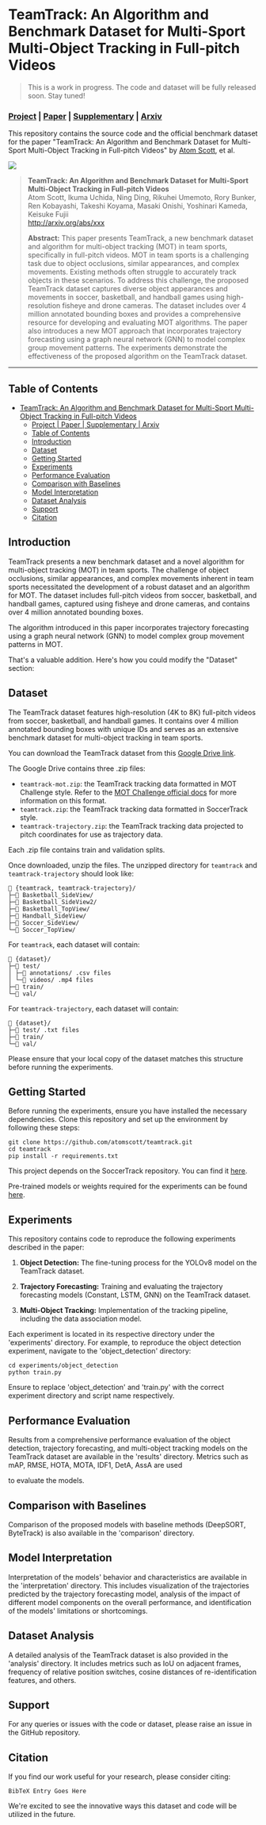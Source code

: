 
# TeamTrack: An Algorithm and Benchmark Dataset for Multi-Sport Multi-Object Tracking in Full-pitch Videos
> This is a work in progress. The code and dataset will be fully released soon. Stay tuned!
### <a href="https://atomscott.github.io/TeamTrack/" target="_blank">Project</a> | <a href="" target="_blank">Paper</a> | <a href="" target="_blank">Supplementary</a> | <a href="" target="_blank">Arxiv</a> <br>
This repository contains the source code and the official benchmark dataset for the paper "TeamTrack: An Algorithm and Benchmark Dataset for Multi-Sport Multi-Object Tracking in Full-pitch Videos" by [Atom Scott](https://twitter.com/AtomJamesScott), et al.

![](https://raw.githubusercontent.com/AtomScott/TeamTrack/gh-pages/static/images/banner_image.png?token=GHSAT0AAAAAABRN2HMCVDK66PWGNMJTLOISZFFPDYA)


> **TeamTrack: An Algorithm and Benchmark Dataset for Multi-Sport Multi-Object Tracking in Full-pitch Videos**<br>
> Atom Scott, Ikuma Uchida, Ning Ding, Rikuhei Umemoto, Rory Bunker, Ren Kobayashi, Takeshi Koyama, Masaki Onishi, Yoshinari Kameda, Keisuke Fujii<br>
> <a href="http://arxiv.org/abs/xxx" target="_blank">http://arxiv.org/abs/xxx </a> <br>
>
>**Abstract:** This paper presents TeamTrack, a new benchmark dataset and algorithm for multi-object tracking (MOT) in team sports, specifically in full-pitch videos. MOT in team sports is a challenging task due to object occlusions, similar appearances, and complex movements. Existing methods often struggle to accurately track objects in these scenarios. To address this challenge, the proposed TeamTrack dataset captures diverse object appearances and movements in soccer, basketball, and handball games using high-resolution fisheye and drone cameras. The dataset includes over 4 million annotated bounding boxes and provides a comprehensive resource for developing and evaluating MOT algorithms. The paper also introduces a new MOT approach that incorporates trajectory forecasting using a graph neural network (GNN) to model complex group movement patterns. The experiments demonstrate the effectiveness of the proposed algorithm on the TeamTrack dataset.



___


## Table of Contents

- [TeamTrack: An Algorithm and Benchmark Dataset for Multi-Sport Multi-Object Tracking in Full-pitch Videos](#teamtrack-an-algorithm-and-benchmark-dataset-for-multi-sport-multi-object-tracking-in-full-pitch-videos)
    - [Project | Paper | Supplementary | Arxiv ](#project--paper--supplementary--arxiv-)
  - [Table of Contents](#table-of-contents)
  - [Introduction](#introduction)
  - [Dataset](#dataset)
  - [Getting Started](#getting-started)
  - [Experiments](#experiments)
  - [Performance Evaluation](#performance-evaluation)
  - [Comparison with Baselines](#comparison-with-baselines)
  - [Model Interpretation](#model-interpretation)
  - [Dataset Analysis](#dataset-analysis)
  - [Support](#support)
  - [Citation](#citation)

## Introduction

TeamTrack presents a new benchmark dataset and a novel algorithm for multi-object tracking (MOT) in team sports. The challenge of object occlusions, similar appearances, and complex movements inherent in team sports necessitated the development of a robust dataset and an algorithm for MOT. The dataset includes full-pitch videos from soccer, basketball, and handball games, captured using fisheye and drone cameras, and contains over 4 million annotated bounding boxes. 

The algorithm introduced in this paper incorporates trajectory forecasting using a graph neural network (GNN) to model complex group movement patterns in MOT.

That's a valuable addition. Here's how you could modify the "Dataset" section:

## Dataset

The TeamTrack dataset features high-resolution (4K to 8K) full-pitch videos from soccer, basketball, and handball games. It contains over 4 million annotated bounding boxes with unique IDs and serves as an extensive benchmark dataset for multi-object tracking in team sports.

You can download the TeamTrack dataset from this [Google Drive link](https://drive.google.com/drive/u/1/folders/1D3jxrEWgWke0l1TWC_052OhYVs2IwDVZ).

The Google Drive contains three .zip files:
- `teamtrack-mot.zip`: the TeamTrack tracking data formatted in MOT Challenge style. Refer to the [MOT Challenge official docs](https://github.com/JonathonLuiten/TrackEval/tree/master/docs/MOTChallenge-Official) for more information on this format.
- `teamtrack.zip`: the TeamTrack tracking data formatted in SoccerTrack style.
- `teamtrack-trajectory.zip`: the TeamTrack tracking data projected to pitch coordinates for use as trajectory data.

Each .zip file contains train and validation splits.

Once downloaded, unzip the files. The unzipped directory for `teamtrack` and `teamtrack-trajectory` should look like:

```
📁 {teamtrack, teamtrack-trajectory}/
├─📁 Basketball_SideView/
├─📁 Basketball_SideView2/
├─📁 Basketball_TopView/
├─📁 Handball_SideView/
├─📁 Soccer_SideView/
└─📁 Soccer_TopView/
```

For `teamtrack`, each dataset will contain:

```
📁 {dataset}/
├─📁 test/
│ ├─📁 annotations/ .csv files
│ └─📁 videos/ .mp4 files
├─📁 train/
└─📁 val/
```

For `teamtrack-trajectory`, each dataset will contain:

```
📁 {dataset}/
├─📁 test/ .txt files
├─📁 train/
└─📁 val/
```

Please ensure that your local copy of the dataset matches this structure before running the experiments.


## Getting Started

Before running the experiments, ensure you have installed the necessary dependencies. Clone this repository and set up the environment by following these steps:

```
git clone https://github.com/atomscott/teamtrack.git
cd teamtrack
pip install -r requirements.txt
```

This project depends on the SoccerTrack repository. You can find it [here](https://github.com/AtomScott/SoccerTrack).

Pre-trained models or weights required for the experiments can be found [here](https://bit.ly/3NYaMWG).


## Experiments

This repository contains code to reproduce the following experiments described in the paper:

1. **Object Detection:** The fine-tuning process for the YOLOv8 model on the TeamTrack dataset.

2. **Trajectory Forecasting:** Training and evaluating the trajectory forecasting models (Constant, LSTM, GNN) on the TeamTrack dataset.

3. **Multi-Object Tracking:** Implementation of the tracking pipeline, including the data association model.

Each experiment is located in its respective directory under the 'experiments' directory. For example, to reproduce the object detection experiment, navigate to the 'object_detection' directory:

```
cd experiments/object_detection
python train.py
```

Ensure to replace 'object_detection' and 'train.py' with the correct experiment directory and script name respectively.

## Performance Evaluation

Results from a comprehensive performance evaluation of the object detection, trajectory forecasting, and multi-object tracking models on the TeamTrack dataset are available in the 'results' directory. Metrics such as mAP, RMSE, HOTA, MOTA, IDF1, DetA, AssA are used

 to evaluate the models.

## Comparison with Baselines

Comparison of the proposed models with baseline methods (DeepSORT, ByteTrack) is also available in the 'comparison' directory. 

## Model Interpretation

Interpretation of the models' behavior and characteristics are available in the 'interpretation' directory. This includes visualization of the trajectories predicted by the trajectory forecasting model, analysis of the impact of different model components on the overall performance, and identification of the models' limitations or shortcomings.

## Dataset Analysis

A detailed analysis of the TeamTrack dataset is also provided in the 'analysis' directory. It includes metrics such as IoU on adjacent frames, frequency of relative position switches, cosine distances of re-identification features, and others.

## Support

For any queries or issues with the code or dataset, please raise an issue in the GitHub repository.

## Citation

If you find our work useful for your research, please consider citing:

```
BibTeX Entry Goes Here
```
We're excited to see the innovative ways this dataset and code will be utilized in the future.
